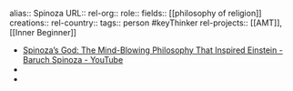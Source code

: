 alias:: Spinoza
URL::
rel-org::
role::
fields:: [[philosophy of religion]] 
creations:: 
rel-country:: 
tags:: person #keyThinker 
rel-projects:: [[AMT]], [[Inner Beginner]] 



- [Spinoza’s God: The Mind-Blowing Philosophy That Inspired Einstein - Baruch Spinoza - YouTube](https://www.youtube.com/watch?v=ElaxZnaBzPc)
-
-